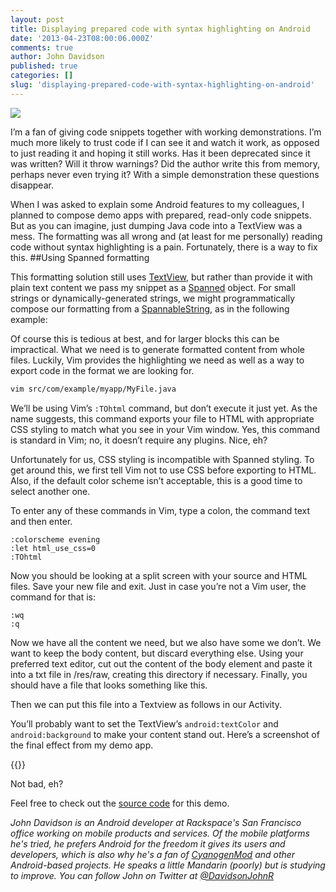 ```yaml
---
layout: post
title: Displaying prepared code with syntax highlighting on Android
date: '2013-04-23T08:00:06.000Z'
comments: true
author: John Davidson
published: true
categories: []
slug: 'displaying-prepared-code-with-syntax-highlighting-on-android' 
---
```

<img class='image-right' src='/blog/displaying-prepared-code-with-syntax-highlighting-on-android/android_logo.jpg'/>

I’m a fan of giving code snippets together with working demonstrations. I’m much more likely to trust code if I can see it and watch it work, as opposed to just reading it and hoping it still works. Has it been deprecated since it was written? Will it throw warnings? Did the author write this from memory, perhaps never even trying it? With a simple demonstration these questions disappear.

When I was asked to explain some Android features to my colleagues, I planned to compose demo apps with prepared, read-only code snippets. But as you can imagine, just dumping Java code into a TextView was a mess. The formatting was all wrong and (at least for me personally) reading code without syntax highlighting is a pain. Fortunately, there is a way to fix this.<!--more-->
##Using Spanned formatting

This formatting solution still uses [TextView](http://developer.android.com/reference/android/widget/TextView.html), but rather than provide it with plain text content we pass my snippet as a [Spanned](http://developer.android.com/reference/android/text/Spanned.html) object. For small strings or dynamically-generated strings, we might programmatically compose our formatting from a [SpannableString](http://developer.android.com/reference/android/text/SpannableString.html), as in the following example:

<script src="https://gist.github.com/marcab/8fcd2df7f106b97c8071.js"></script>

Of course this is tedious at best, and for larger blocks this can be impractical. What we need is to generate formatted content from whole files. Luckily, Vim provides the highlighting we need as well as a way to export code in the format we are looking for.

```bash
vim src/com/example/myapp/MyFile.java
```

We’ll be using Vim’s `:TOhtml` command, but don’t execute it just yet. As the name suggests, this command exports your file to HTML with appropriate CSS styling to match what you see in your Vim window. Yes, this command is standard in Vim; no, it doesn’t require any plugins. Nice, eh?

Unfortunately for us, CSS styling is incompatible with Spanned styling. To get around this, we first tell Vim not to use CSS before exporting to HTML. Also, if the default color scheme isn’t acceptable, this is a good time to select another one.

To enter any of these commands in Vim, type a colon, the command text and then enter.

```
:colorscheme evening
:let html_use_css=0
:TOhtml
```

Now you should be looking at a split screen with your source and HTML files. Save your new file and exit. Just in case you’re not a Vim user, the command for that is:

```
:wq
:q
```

Now we have all the content we need, but we also have some we don’t. We want to keep the body content, but discard everything else. Using your preferred text editor, cut out the content of the body element and paste it into a txt file in /res/raw, creating this directory if necessary. Finally, you should have a file that looks something like this.

<script src="https://gist.github.com/marcab/145bad7283b82738e1ea.js" type="text/javascript"></script>

Then we can put this file into a Textview as follows in our Activity.

<script src="https://gist.github.com/marcab/4e729bd8e675e650d167.js" type="text/javascript"></script>

You’ll probably want to set the TextView’s `android:textColor` and `android:background` to make your content stand out. Here’s a screenshot of the final effect from my demo app.

{{<image src="android.png" title="" alt="">}}


Not bad, eh?

Feel free to check out the [source code](https://github.com/marcab/list-accounts) for this demo.

_John Davidson is an Android developer at Rackspace's San Francisco office working on mobile products and services.  Of the mobile platforms he's tried, he prefers Android for the freedom it gives its users and developers, which is also why he's a fan of [CyanogenMod](http://www.cyanogenmod.org/) and other Android-based projects.  He speaks a little Mandarin (poorly) but is studying to improve.  You can follow John on Twitter at [@DavidsonJohnR](http://twitter.com/DavidsonJohnR)_
